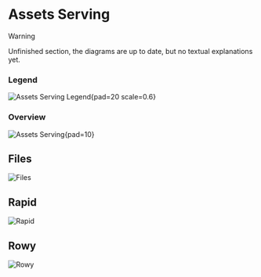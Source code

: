 # Assets Serving

> [!WARNING]
> Unfinished section, the diagrams are up to date, but no textual explanations yet.

### Legend

![Assets Serving Legend](diagrams/assets_serving_legend.d2){pad=20 scale=0.6}

### Overview

![Assets Serving](diagrams/assets_serving.d2){pad=10}

## Files

![Files](diagrams/files_serving.d2)

## Rapid

![Rapid](diagrams/rapid_serving.d2)

## Rowy

![Rowy](diagrams/rowy.d2)
